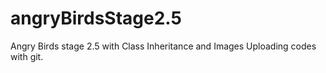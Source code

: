 # angryBirdsStage2.5
Angry Birds stage 2.5 with Class Inheritance and Images
Uploading codes with git.